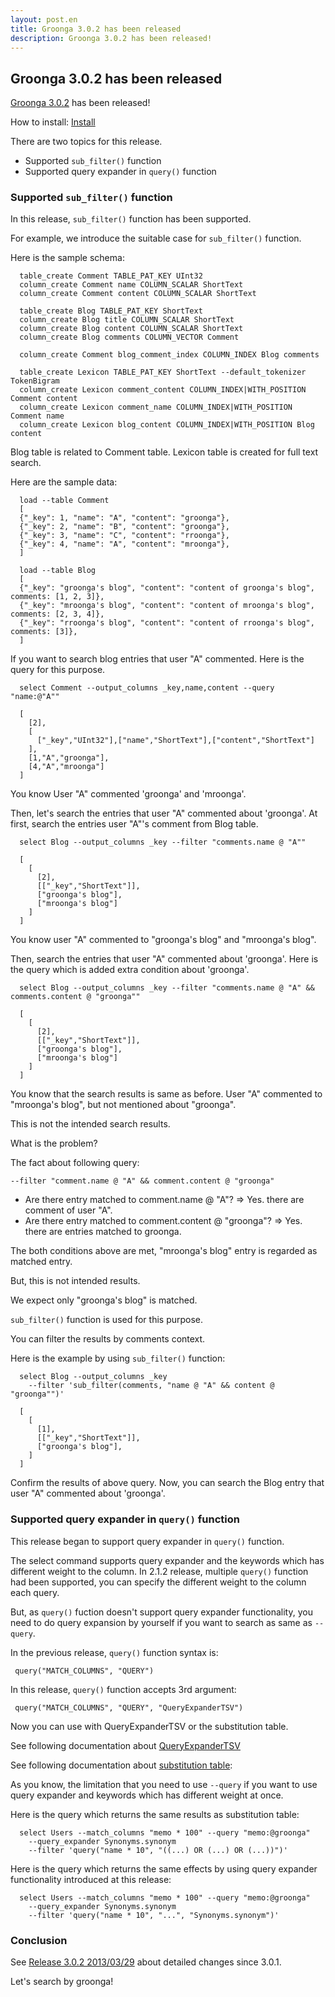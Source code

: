 ```yaml
---
layout: post.en
title: Groonga 3.0.2 has been released
description: Groonga 3.0.2 has been released!
---
```


Groonga 3.0.2 has been released
-------------------------------

[Groonga 3.0.2](/docs/news.html#release-3-0-2) has been released!

How to install: [Install](/docs/install.html)

There are two topics for this release.

-   Supported `sub_filter()` function
-   Supported query expander in `query()` function

### Supported `sub_filter()` function

In this release, `sub_filter()` function has been supported.

For example, we introduce the suitable case for `sub_filter()` function.

Here is the sample schema:

      table_create Comment TABLE_PAT_KEY UInt32
      column_create Comment name COLUMN_SCALAR ShortText
      column_create Comment content COLUMN_SCALAR ShortText

      table_create Blog TABLE_PAT_KEY ShortText
      column_create Blog title COLUMN_SCALAR ShortText
      column_create Blog content COLUMN_SCALAR ShortText
      column_create Blog comments COLUMN_VECTOR Comment

      column_create Comment blog_comment_index COLUMN_INDEX Blog comments

      table_create Lexicon TABLE_PAT_KEY ShortText --default_tokenizer TokenBigram
      column_create Lexicon comment_content COLUMN_INDEX|WITH_POSITION Comment content
      column_create Lexicon comment_name COLUMN_INDEX|WITH_POSITION Comment name
      column_create Lexicon blog_content COLUMN_INDEX|WITH_POSITION Blog content

Blog table is related to Comment table. Lexicon table is created for
full text search.

Here are the sample data:

      load --table Comment
      [
      {"_key": 1, "name": "A", "content": "groonga"},
      {"_key": 2, "name": "B", "content": "groonga"},
      {"_key": 3, "name": "C", "content": "rroonga"},
      {"_key": 4, "name": "A", "content": "mroonga"},
      ]

      load --table Blog
      [
      {"_key": "groonga's blog", "content": "content of groonga's blog", comments: [1, 2, 3]},
      {"_key": "mroonga's blog", "content": "content of mroonga's blog", comments: [2, 3, 4]},
      {"_key": "rroonga's blog", "content": "content of rroonga's blog", comments: [3]},
      ]

If you want to search blog entries that user "A" commented.
Here is the query for this purpose.

      select Comment --output_columns _key,name,content --query "name:@"A""

      [
        [2],
        [
          ["_key","UInt32"],["name","ShortText"],["content","ShortText"]
        ],
        [1,"A","groonga"],
        [4,"A","mroonga"]
      ]

You know User "A" commented 'groonga' and 'mroonga'.

Then, let's search the entries that user "A" commented about 'groonga'.
At first, search the entries user "A"'s comment from Blog table.

      select Blog --output_columns _key --filter "comments.name @ "A""

      [
        [
          [2],
          [["_key","ShortText"]],
          ["groonga's blog"],
          ["mroonga's blog"]
        ]
      ]

You know user "A" commented to "groonga's blog" and "mroonga's blog".

Then, search the entries that user "A" commented about 'groonga'.
Here is the query which is added extra condition about 'groonga'.

      select Blog --output_columns _key --filter "comments.name @ "A" && comments.content @ "groonga""

      [
        [
          [2],
          [["_key","ShortText"]],
          ["groonga's blog"],
          ["mroonga's blog"]
        ]
      ]

You know that the search results is same as before.
User "A" commented to "mroonga's blog", but not mentioned about
"groonga".

This is not the intended search results.

What is the problem?

The fact about following query:

    --filter "comment.name @ "A" && comment.content @ "groonga"

-   Are there entry matched to comment.name @ "A"? =&gt; Yes. there are
    comment of user "A".
-   Are there entry matched to comment.content @ "groonga"? =&gt; Yes.
    there are entries matched to groonga.

The both conditions above are met, "mroonga's blog" entry is regarded as
matched entry.

But, this is not intended results.

We expect only "groonga's blog" is matched.

`sub_filter()` function is used for this purpose.

You can filter the results by comments context.

Here is the example by using `sub_filter()` function:

      select Blog --output_columns _key 
        --filter 'sub_filter(comments, "name @ "A" && content @ "groonga"")'

      [
        [
          [1],
          [["_key","ShortText"]],
          ["groonga's blog"],
        ]
      ]

Confirm the results of above query. Now, you can search the Blog entry
that user "A" commented about 'groonga'.

### Supported query expander in `query()` function

This release began to support query expander in `query()` function.

The select command supports query expander and the keywords which has
different weight to the column.
In 2.1.2 release, multiple `query()` function had been supported, you
can specify the different weight to the column each query.

But, as `query()` fuction doesn't support query expander functionality,
you need to do query expansion by yourself if you want to search as same
as `--query`.

In the previous release, `query()` function syntax is:

     query("MATCH_COLUMNS", "QUERY")

In this release, `query()` function accepts 3rd argument:

     query("MATCH_COLUMNS", "QUERY", "QueryExpanderTSV")

Now you can use with QueryExpanderTSV or the substitution table.

See following documentation about
[QueryExpanderTSV](http://groonga.org/docs/reference/query_expanders/tsv.html)

See following documentation about [substitution
table](http://groonga.org/ja/docs/reference/commands/select.html#query-expander):

As you know, the limitation that you need to use `--query` if you want
to use query expander and keywords which has different weight at once.

Here is the query which returns the same results as substitution table:

      select Users --match_columns "memo * 100" --query "memo:@groonga" 
        --query_expander Synonyms.synonym 
        --filter 'query("name * 10", "((...) OR (...) OR (...))")'

Here is the query which returns the same effects by using query
expander
functionality introduced at this release:

      select Users --match_columns "memo * 100" --query "memo:@groonga" 
        --query_expander Synonyms.synonym 
        --filter 'query("name * 10", "...", "Synonyms.synonym")'

### Conclusion

See [Release 3.0.2 2013/03/29](/docs/news.html#release-3-0-2) about
detailed changes since 3.0.1.

Let's search by groonga!
